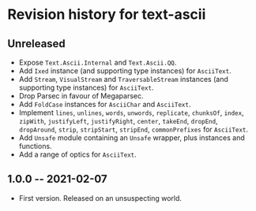 # Revision history for text-ascii

## Unreleased

* Expose `Text.Ascii.Internal` and `Text.Ascii.QQ`.
* Add `Ixed` instance (and supporting type instances) for `AsciiText`.
* Add `Stream`, `VisualStream` and `TraversableStream` instances (and supporting
  type instances) for `AsciiText`.
* Drop Parsec in favour of Megaparsec.
* Add `FoldCase` instances for `AsciiChar` and `AsciiText`.
* Implement `lines`, `unlines`, `words`, `unwords`, `replicate`, `chunksOf`, 
  `index`, `zipWith`, `justifyLeft`, `justifyRight`, `center`, `takeEnd`, 
  `dropEnd`, `dropAround`, `strip`, `stripStart`, `stripEnd`, `commonPrefixes` 
  for `AsciiText`.
* Add `Unsafe` module containing an `Unsafe` wrapper, plus instances and
  functions.
* Add a range of optics for `AsciiText`.

## 1.0.0 -- 2021-02-07

* First version. Released on an unsuspecting world.
